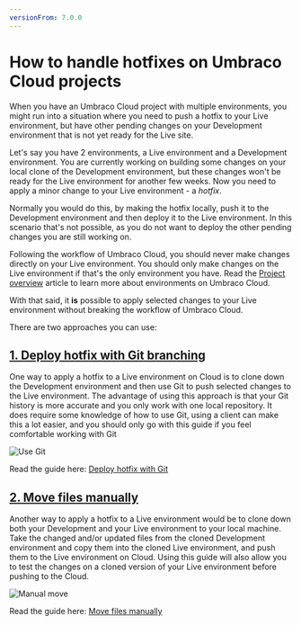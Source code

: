 ```yaml
---
versionFrom: 7.0.0
---
```


# How to handle hotfixes on Umbraco Cloud projects

When you have an Umbraco Cloud project with multiple environments, you might run into a situation where you need to push a hotfix to your Live environment, but have other pending changes on your Development environment that is not yet ready for the Live site.

Let's say you have 2 environments, a Live environment and a Development environment. You are currently working on building some changes on your local clone of the Development environment, but these changes won't be ready for the Live environment for another few weeks. Now you need to apply a minor change to your Live environment - a *hotfix*.

Normally you would do this, by making the hotfix locally, push it to the Development environment and then deploy it to the Live environment. In this scenario that's not possible, as you do not want to deploy the other pending changes you are still working on.

Following the workflow of Umbraco Cloud, you should never make changes directly on your Live environment. You should only make changes on the Live environment if that's the only environment you have. Read the [Project overview](../../Getting-Started/Project-overview/) article to learn more about environments on Umbraco Cloud.

With that said, it **is** possible to apply selected changes to your Live environment without breaking the workflow of Umbraco Cloud. 

There are two approaches you can use:

## [1. Deploy hotfix with Git branching](Using-Git/)

One way to apply a hotfix to a Live environment on Cloud is to clone down the Development environment and then use Git to push selected changes to the Live environment. The advantage of using this approach is that your Git history is more accurate and you only work with one local repository. It does require some knowledge of how to use Git, using a client can make this a lot easier, and you should only go with this guide if you feel comfortable working with Git

![Use Git](images/hotfix-using-git.gif)

Read the guide here: [Deploy hotfix with Git](Using-Git/)

## [2. Move files manually](Move-files-manually/)

Another way to apply a hotfix to a Live environment would be to clone down both your Development and your Live environment to your local machine. Take the changed and/or updated files from the cloned Development environment and copy them into the cloned Live environment, and push them to the Live environment on Cloud. Using this guide will also allow you to test the changes on a cloned version of your Live environment before pushing to the Cloud.

![Manual move](images/hotfix-manual-move.gif)

Read the guide here: [Move files manually](Move-files-manually/)



